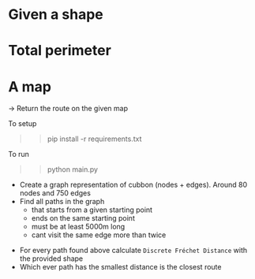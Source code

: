 # Given a shape
# Total perimeter
# A map
-> Return the route on the given map

To setup
>> pip install -r requirements.txt

To run
>> python main.py



* Create a graph representation of cubbon (nodes + edges). Around 80 nodes and 750 edges
* Find all paths in the graph
   - that starts from a given starting point
   - ends on the same starting point
   - must be at least 5000m long
   - cant visit the same edge more than twice
- For every path found above calculate `Discrete Fréchet Distance` with the provided shape
- Which ever path has the smallest distance is the closest route